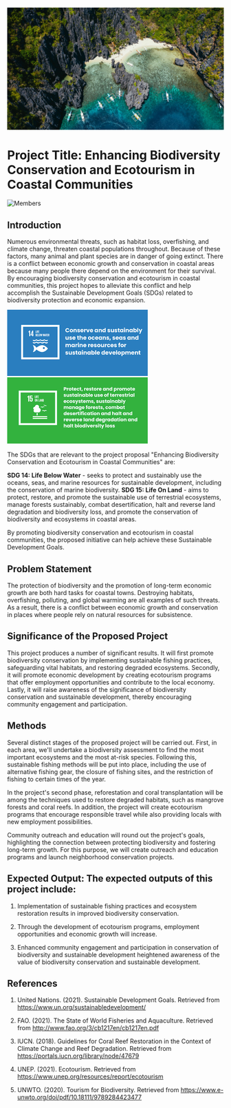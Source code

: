 ![Wonderful Beach](https://github.com/JerichoAmargo/ATT---PROJECT-PROPOSAL/blob/main/Wonderful%20Beach.jpg)

# Project Title: Enhancing Biodiversity Conservation and Ecotourism in Coastal Communities

![Members](https://github.com/JerichoAmargo/ATT---PROJECT-PROPOSAL/blob/main/Members.png)

## Introduction
  Numerous environmental threats, such as habitat loss, overfishing, and climate change, threaten coastal populations throughout. Because of these factors, many animal and plant species are in danger of going extinct. There is a conflict between economic growth and conservation in coastal areas because many people there depend on the environment for their survival. By encouraging biodiversity conservation and ecotourism in coastal communities, this project hopes to alleviate this conflict and help accomplish the Sustainable Development Goals (SDGs) related to biodiversity protection and economic expansion.

![SDG 14](https://github.com/JerichoAmargo/ATT---PROJECT-PROPOSAL/blob/main/SDG%2014.png)
![SDG 15](https://github.com/JerichoAmargo/ATT---PROJECT-PROPOSAL/blob/main/SDG%2015.png)

The SDGs that are relevant to the project proposal "Enhancing Biodiversity Conservation and Ecotourism in Coastal Communities" are:

**SDG 14: Life Below Water** - seeks to protect and sustainably use the oceans, seas, and marine resources for sustainable development, including the conservation of marine biodiversity.
**SDG 15: Life On Land** - aims to protect, restore, and promote the sustainable use of terrestrial ecosystems, manage forests sustainably, combat desertification, halt and reverse land degradation and biodiversity loss, and promote the conservation of biodiversity and ecosystems in coastal areas.

By promoting biodiversity conservation and ecotourism in coastal communities, the proposed initiative can help achieve these Sustainable Development Goals.

## Problem Statement
  The protection of biodiversity and the promotion of long-term economic growth are both hard tasks for coastal towns. Destroying habitats, overfishing, polluting, and global warming are all examples of such threats. As a result, there is a conflict between economic growth and conservation in places where people rely on natural resources for subsistence.

## Significance of the Proposed Project
  This project produces a number of significant results. It will first promote biodiversity conservation by implementing sustainable fishing practices, safeguarding vital habitats, and restoring degraded ecosystems. Secondly, it will promote economic development by creating ecotourism programs that offer employment opportunities and contribute to the local economy. Lastly, it will raise awareness of the significance of biodiversity conservation and sustainable development, thereby encouraging community engagement and participation.
  
## Methods
Several distinct stages of the proposed project will be carried out. First, in each area, we'll undertake a biodiversity assessment to find the most important ecosystems and the most at-risk species. Following this, sustainable fishing methods will be put into place, including the use of alternative fishing gear, the closure of fishing sites, and the restriction of fishing to certain times of the year.

In the project's second phase, reforestation and coral transplantation will be among the techniques used to restore degraded habitats, such as mangrove forests and coral reefs. In addition, the project will create ecotourism programs that encourage responsible travel while also providing locals with new employment possibilities.

Community outreach and education will round out the project's goals, highlighting the connection between protecting biodiversity and fostering long-term growth. For this purpose, we will create outreach and education programs and launch neighborhood conservation projects.

## Expected Output: The expected outputs of this project include:
1. Implementation of sustainable fishing practices and ecosystem restoration results in improved biodiversity conservation.

2. Through the development of ecotourism programs, employment opportunities and economic growth will increase.

3. Enhanced community engagement and participation in conservation of biodiversity and sustainable development heightened awareness of the value of biodiversity conservation and sustainable development.

## References
1. United Nations. (2021). Sustainable Development Goals. Retrieved from https://www.un.org/sustainabledevelopment/

2. FAO. (2021). The State of World Fisheries and Aquaculture. Retrieved from http://www.fao.org/3/cb1217en/cb1217en.pdf
3. IUCN. (2018). Guidelines for Coral Reef Restoration in the Context of Climate Change and Reef Degradation. Retrieved from https://portals.iucn.org/library/node/47679
4. UNEP. (2021). Ecotourism. Retrieved from https://www.unep.org/resources/report/ecotourism
5. UNWTO. (2020). Tourism for Biodiversity. Retrieved from https://www.e-unwto.org/doi/pdf/10.18111/9789284423477
